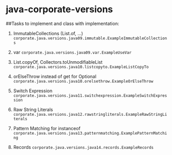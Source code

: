 # java-corporate-versions

##Tasks to implement and class with implementation:
1.	ImmutableCollections (List.of, …)
`corporate.java.versions.java09.immutable.ExampleImmutableCollections`

2.	var
`corporate.java.versions.java09.var.ExampleUseVar`

3.	List.copyOf, Collectors.toUnmodifiableList
`corporate.java.versions.java10.listcopyto.ExampleListCopyTo`

4.	orElseThrow instead of get for Optional
`corporate.java.versions.java10.orelsethrow.ExampleOrElseThrow`

5.	Switch Expression
`corporate.java.versions.java11.switchexpression.ExampleSwitchExpression`

6.	Raw String Literals
`corporate.java.versions.java12.rawstringliterals.ExampleRawStringLiterals`

7.	Pattern Matching for instanceof
`corporate.java.versions.java13.patternmatching.ExamplePatternMatching`

8.	Records
`corporate.java.versions.java14.records.ExampleRecords`
